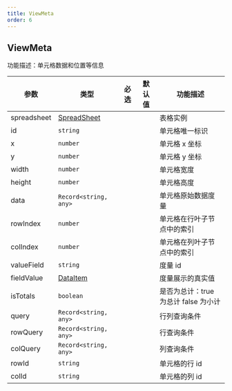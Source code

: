 ```yaml
---
title: ViewMeta
order: 6
---
```


## ViewMeta

功能描述：单元格数据和位置等信息

| 参数 | 类型 | 必选  | 默认值 | 功能描述 |
| --- | --- | ---  | --- | --- |
| spreadsheet | [SpreadSheet](/docs/api/basic-class/spreadsheet) |  |   | 表格实例 |
| id | `string` |  |   | 单元格唯一标识 |
| x | `number` |  |   | 单元格 x 坐标 |
| y | `number` |  |   | 单元格 y 坐标 |
| width | `number` |   |  | 单元格宽度 |
| height | `number` |    |  | 单元格高度 |
| data | `Record<string, any>` |    |  | 单元格原始数据度量 |
| rowIndex | `number` |  |  |   单元格在行叶子节点中的索引 |
| colIndex | `number` |  |  |   单元格在列叶子节点中的索引 |
| valueField | `string` |  |    | 度量 id |
| fieldValue | [DataItem](#dataitem) |  |    | 度量展示的真实值 |
| isTotals | `boolean` |  |    |   是否为总计：true 为总计  false 为小计 |
| query | `Record<string, any>`|   |  | 行列查询条件 |
| rowQuery | `Record<string, any>`|   |  | 行查询条件 |
| colQuery | `Record<string, any>` |    |  | 列查询条件 |
| rowId | `string` |  |  |   单元格的行 id |
| colId | `string` |  |  |   单元格的列 id |
